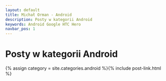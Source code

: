 ```yaml
---
layout: default
title: Michał Orman - Android
description: Posty w kategorii Android
keywords: Android Google HTC Hero
navbar_pos: 1
---
```

# Posty w kategorii Android
{% assign category = site.categories.android %}{% include post-link.html %}